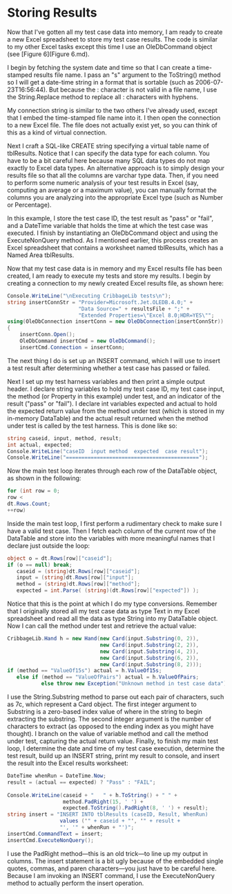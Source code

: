# Storing Results

Now that I've gotten all my test case data into memory, I am ready to create a new Excel spreadsheet to store my test case results. The code is similar to my other Excel tasks except this time I use an OleDbCommand object (see [Figure 6](Figure 6.md).

I begin by fetching the system date and time so that I can create a time-stamped results file name. I pass an "s" argument to the ToString() method so I will get a date-time string in a format that is sortable (such as 2006-07-23T16:56:44). But because the : character is not valid in a file name, I use the String.Replace method to replace all : characters with hyphens.

My connection string is similar to the two others I've already used, except that I embed the time-stamped file name into it. I then open the connection to a new Excel file. The file does not actually exist yet, so you can think of this as a kind of virtual connection.

Next I craft a SQL-like CREATE string specifying a virtual table name of tblResults. Notice that I can specify the data type for each column. You have to be a bit careful here because many SQL data types do not map exactly to Excel data types. An alternative approach is to simply design your results file so that all the columns are varchar type data. Then, if you need to perform some numeric analysis of your test results in Excel (say, computing an average or a maximum value), you can manually format the columns you are analyzing into the appropriate Excel type (such as Number or Percentage).

In this example, I store the test case ID, the test result as "pass" or "fail", and a DateTime variable that holds the time at which the test case was executed. I finish by instantiating an OleDbCommand object and using the ExecuteNonQuery method. As I mentioned earlier, this process creates an Excel spreadsheet that contains a worksheet named tblResults, which has a Named Area tblResults.

Now that my test case data is in memory and my Excel results file has been created, I am ready to execute my tests and store my results. I begin by creating a connection to my newly created Excel results file, as shown here:

```C#
Console.WriteLine("\nExecuting CribbageLib tests\n");
string insertConnStr = "Provider=Microsoft.Jet.OLEDB.4.0;" +
                       "Data Source=" + resultsFile + ";" +
                       "Extended Properties=\"Excel 8.0;HDR=YES\"";
using(OleDbConnection insertConn = new OleDbConnection(insertConnStr))
{
    insertConn.Open();
    OleDbCommand insertCmd = new OleDbCommand();
    insertCmd.Connection = insertConn;
```

The next thing I do is set up an INSERT command, which I will use to insert a test result after determining whether a test case has passed or failed.

Next I set up my test harness variables and then print a simple output header. I declare string variables to hold my test case ID, my test case input, the method (or Property in this example) under test, and an indicator of the result ("pass" or "fail"). I declare int variables expected and actual to hold the expected return value from the method under test (which is stored in my in-memory DataTable) and the actual result returned when the method under test is called by the test harness. This is done like so:

```C#
string caseid, input, method, result;
int actual, expected;
Console.WriteLine("caseID  input method  expected  case result");
Console.WriteLine("===========================================");
```

Now the main test loop iterates through each row of the DataTable object, as shown in the following:

```C# 
for (int row = 0;
row <
dt.Rows.Count;
++row)
```

Inside the main test loop, I first perform a rudimentary check to make sure I have a valid test case. Then I fetch each column of the current row of the DataTable and store into the variables with more meaningful names that I declare just outside the loop:

```C#
object o = dt.Rows[row]["caseid"];
if (o == null) break;
   caseid = (string)dt.Rows[row]["caseid"];
   input = (string)dt.Rows[row]["input"];
   method = (string)dt.Rows[row]["method"];
   expected = int.Parse( (string)(dt.Rows[row]["expected"]) );
```

Notice that this is the point at which I do my type conversions. Remember that I originally stored all my test case data as type Text in my Excel spreadsheet and read all the data as type String into my DataTable object. Now I can call the method under test and retrieve the actual value:

```C#
CribbageLib.Hand h = new Hand(new Card(input.Substring(0, 2)),
                              new Card(input.Substring(2, 2)),
                              new Card(input.Substring(4, 2)),
                              new Card(input.Substring(6, 2)),
                              new Card(input.Substring(8, 2)));
if (method == "ValueOf15s") actual = h.ValueOf15s;
   else if (method == "ValueOfPairs") actual = h.ValueOfPairs;
           else throw new Exception("Unknown method in test case data");
```

I use the String.Substring method to parse out each pair of characters, such as 7c, which represent a Card object. The first integer argument to Substring is a zero-based index value of where in the string to begin extracting the substring. The second integer argument is the number of characters to extract (as opposed to the ending index as you might have thought). I branch on the value of variable method and call the method under test, capturing the actual return value. Finally, to finish my main test loop, I determine the date and time of my test case execution, determine the test result, build up an INSERT string, print my result to console, and insert the result into the Excel results worksheet:

```C#
DateTime whenRun = DateTime.Now;
result = (actual == expected) ? "Pass" : "FAIL";
          
Console.WriteLine(caseid + "   " + h.ToString() + " " +
                  method.PadRight(15, ' ') +
                  expected.ToString().PadRight(8, ' ') + result);
string insert = "INSERT INTO tblResults (caseID, Result, WhenRun)
                 values ('" + caseid + "', '" + result +
                 "', '" + whenRun + "')";
insertCmd.CommandText = insert;
insertCmd.ExecuteNonQuery();
```

I use the PadRight method—this is an old trick—to line up my output in columns. The insert statement is a bit ugly because of the embedded single quotes, commas, and paren characters—you just have to be careful here. Because I am invoking an INSERT command, I use the ExecuteNonQuery method to actually perform the insert operation.
